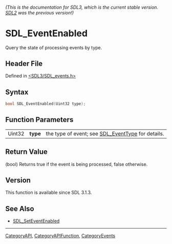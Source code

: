 ###### (This is the documentation for SDL3, which is the current stable version. [SDL2](https://wiki.libsdl.org/SDL2/) was the previous version!)
# SDL_EventEnabled

Query the state of processing events by type.

## Header File

Defined in [<SDL3/SDL_events.h>](https://github.com/libsdl-org/SDL/blob/main/include/SDL3/SDL_events.h)

## Syntax

```c
bool SDL_EventEnabled(Uint32 type);
```

## Function Parameters

|        |          |                                                                    |
| ------ | -------- | ------------------------------------------------------------------ |
| Uint32 | **type** | the type of event; see [SDL_EventType](SDL_EventType) for details. |

## Return Value

(bool) Returns true if the event is being processed, false otherwise.

## Version

This function is available since SDL 3.1.3.

## See Also

- [SDL_SetEventEnabled](SDL_SetEventEnabled)

----
[CategoryAPI](CategoryAPI), [CategoryAPIFunction](CategoryAPIFunction), [CategoryEvents](CategoryEvents)

